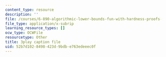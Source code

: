 ```yaml
---
content_type: resource
description: ''
file: /courses/6-890-algorithmic-lower-bounds-fun-with-hardness-proofs-fall-2014/52b7d1028498423d9bdbe763edeeec0f_P3YoIxiz6to.srt
file_type: application/x-subrip
learning_resource_types: []
ocw_type: OCWFile
resourcetype: Other
title: 3play caption file
uid: 52b7d102-8498-423d-9bdb-e763edeeec0f
---
```


